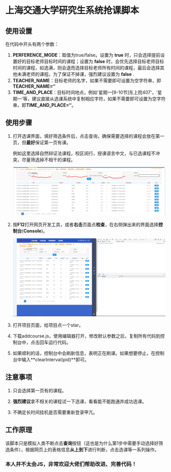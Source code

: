 

# 上海交通大学研究生系统抢课脚本



## 使用设置

在代码中开头有两个参数：

1. **PERFERENCE_MODE**：取值为true/false。设置为 **true** 时，只会选择提前设置好的目标老师目标时间的课程；设置为 **false** 时，会优先选择目标老师目标时间的课程，如选满，则会退而选择目标老师所有时间的课程，最后会选择其他未满老师的课程。为了保证不掉课，强烈建议设置为 **false** .
2. **TEACHER_NAME**：目标老师的名字，如果不需要即可设置为空字符串，即**TEACHER_NAME=‘’**
3. **TIME_AND_PLACE**：目标时间地点，例如'星期一[9-10节]东上院407'，‘星期一’等，建议直接从选课系统中复制相应字符，如果不需要即可设置为空字符串，即**TIME_AND_PLACE=‘’**。



## 使用步骤

1. 打开选课界面，填好筛选条件后，点击查询，确保需要选择的课程会放在第一页，但**最好**保证第一页有课。

   例如这里选择自然辩证法课程，校区闵行，授课语言中文，与已选课程不冲突，尽量筛选掉不相干的课程。

   ![筛选条件界面](./image/1.png)

2. 按**F12**打开网页开发工具，或者**右击**页面点**检查**，在右侧弹出来的界面选择**控制台**(**Console**)。

   ![控制台界面](./image/2.png)

3. 打开项目页面，给项目点一个star。

4. 下载addcourse.js，使用编辑器打开，修改默认参数之后，复制所有代码到控制台中，点击回车运行代码。

5. 如果顺利的话，控制台中会刷新信息，表明正在刷课。如果想要停止，在控制台中输入**clearInterval(pid)**即可。



## 注意事项

1. 只会选择第一页有的课程。

2. **强烈建议**拿不相关的课程试一下选课，看看能不能跑通并成功选课。

3. 不确定长时间挂机是否需要重新登录甲亢。

   



## 工作原理

该脚本只是模拟人类不断点击**查询**按钮（这也是为什么第1步中需要手动选择好筛选条件），根据网页上的表格信息**从上到下**进行判断，点击选课等一系列操作。



### 本人并不太会JS，非常欢迎大佬们帮助改进、完善代码！



